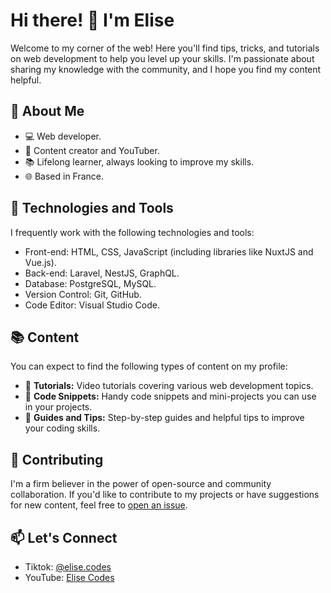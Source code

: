# Hi there! 👋 I'm Elise

Welcome to my corner of the web! Here you'll find tips, tricks, and tutorials on web development to help you level up your skills. I'm passionate about sharing my knowledge with the community, and I hope you find my content helpful.

## 🚀 About Me

- 💻 Web developer.
- 🎥 Content creator and YouTuber.
- 📚 Lifelong learner, always looking to improve my skills.
- 🌐 Based in France.

## 🔧 Technologies and Tools

I frequently work with the following technologies and tools:

- Front-end: HTML, CSS, JavaScript (including libraries like NuxtJS and Vue.js).
- Back-end: Laravel, NestJS, GraphQL.
- Database: PostgreSQL, MySQL.
- Version Control: Git, GitHub.
- Code Editor: Visual Studio Code.

## 📚 Content

You can expect to find the following types of content on my profile:

- 🎥 **Tutorials:** Video tutorials covering various web development topics.
- 🧩 **Code Snippets:** Handy code snippets and mini-projects you can use in your projects.
- 📔 **Guides and Tips:** Step-by-step guides and helpful tips to improve your coding skills.


## 🌱 Contributing

I'm a firm believer in the power of open-source and community collaboration. If you'd like to contribute to my projects or have suggestions for new content, feel free to [open an issue](https://github.com/elise-lcdb/elisecodes/issues).


## 📫 Let's Connect

- Tiktok: [@elise.codes](https://www.tiktok.com/@elise.codes)
- YouTube: [Elise Codes](https://www.youtube.com/@elisecodes)

